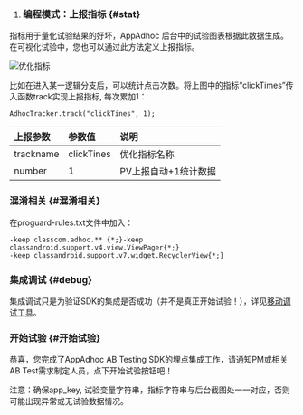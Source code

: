 1. ### 编程模式：上报指标 {#stat}

指标用于量化试验结果的好坏，AppAdhoc 后台中的试验图表根据此数据生成。 在可视化试验中，您也可以通过此方法定义上报指标。

![](http://doc.appadhoc.com/_images/expsetting/stat.png "优化指标")

比如在进入某一逻辑分支后，可以统计点击次数。将上图中的指标“clickTimes”传入函数track实现上报指标, 每次累加1：

```
AdhocTracker.track("clickTines", 1);
```

| 上报参数 | 参数值 | 说明 |
| :--- | :--- | :--- |
| trackname | clickTines | 优化指标名称 |
| number | 1 | PV上报自动+1统计数据 |

### 混淆相关 {#混淆相关}

在proguard-rules.txt文件中加入：

```
-keep classcom.adhoc.** {*;}-keep classandroid.support.v4.view.ViewPager{*;}
-keep classandroid.support.v7.widget.RecyclerView{*;}
```

### 集成调试 {#debug}

集成调试只是为验证SDK的集成是否成功（并不是真正开始试验！），详见[移动调试工具](http://doc.appadhoc.com/sdk/testTools.html)。

### 开始试验 {#开始试验}

恭喜，您完成了AppAdhoc AB Testing SDK的埋点集成工作，请通知PM或相关AB Test需求制定人员，点下开始试验按钮吧！

注意：确保app\_key, 试验变量字符串，指标字符串与后台截图处一一对应，否则可能出现异常或无试验数据情况。

